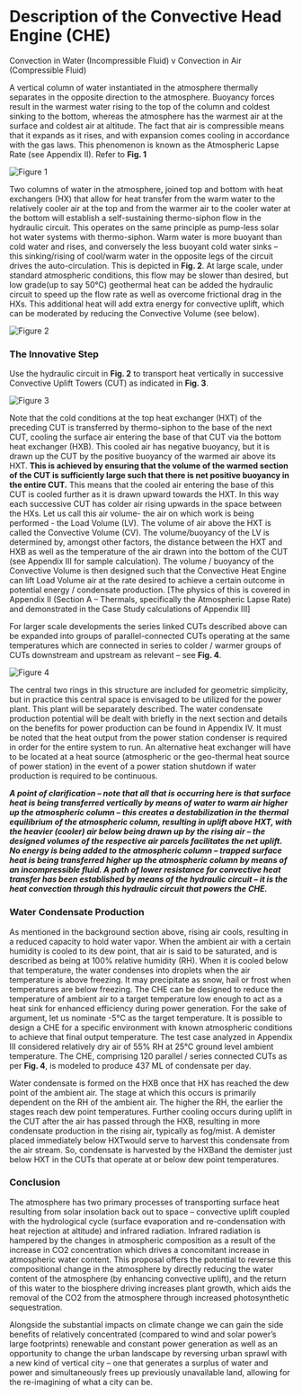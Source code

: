 # Description of the Convective Head Engine (CHE)

Convection in Water (Incompressible Fluid) v Convection in Air (Compressible Fluid)

A vertical column of water instantiated in the atmosphere thermally separates in the opposite direction to the atmosphere. Buoyancy forces result in the warmest water rising to the top of the column and coldest sinking to the bottom, whereas the atmosphere has the warmest air at the surface and coldest air at altitude.  The fact that air is compressible means that it expands as it rises, and with expansion comes cooling in accordance with the gas laws. This phenomenon is known as the Atmospheric Lapse Rate (see Appendix II).  Refer to __Fig. 1__

![Figure 1](/images/figure1.png)

Two columns of water in the atmosphere, joined top and bottom with heat exchangers (HX) that allow for heat transfer from the warm water to the relatively cooler air at the top and from the warmer air to the cooler water at the bottom will establish a self-sustaining thermo-siphon flow in the hydraulic circuit. This operates on the same principle as pump-less solar hot water systems with thermo-siphon.  Warm water is more buoyant than cold water and rises, and conversely the less buoyant cold water sinks – this sinking/rising of cool/warm water in the opposite legs of the circuit drives the auto-circulation.  This is depicted in __Fig. 2__.  At large scale, under standard atmospheric conditions, this flow may be slower than desired, but low grade(up to say 50°C) geothermal heat can be added the hydraulic circuit to speed up the flow rate as well as overcome frictional drag in the HXs.  This additional heat will add extra energy for convective uplift, which can be moderated by reducing the Convective Volume (see below).

![Figure 2](/images/figure2.png)

### The Innovative Step

Use the hydraulic circuit in __Fig. 2__ to transport heat vertically in successive Convective Uplift Towers (CUT) as indicated in __Fig. 3__.

![Figure 3](/images/figure3_animated.gif)

Note that the cold conditions at the top heat exchanger (HXT) of the preceding CUT is transferred by thermo-siphon to the base of the next CUT, cooling the surface air entering the base of that CUT via the bottom heat exchanger (HXB).  This cooled air has negative buoyancy, but it is drawn up the CUT by the positive buoyancy of the warmed air above its HXT.  **This is achieved by ensuring that the volume of the warmed section of the CUT is sufficiently large such that there is net positive buoyancy in the entire CUT.**  This means that the cooled air entering the base of this CUT is cooled further as it is drawn upward towards the HXT.  In this way each successive CUT has colder air rising upwards in the space between the HXs.  Let us call this air volume- the air on which work is being performed - the Load Volume (LV). The volume of air above the HXT is called the Convective Volume (CV).  The volume/buoyancy of the LV is determined by, amongst other factors, the distance between the HXT and HXB as well as the temperature of the air drawn into the bottom of the CUT (see Appendix III for sample calculation).  The volume / buoyancy of the Convective Volume is then designed such that the Convective Heat Engine can lift Load Volume air at the rate desired to achieve a certain outcome in potential energy / condensate production. [The physics of this is covered in Appendix II (Section A – Thermals, specifically the Atmospheric Lapse Rate) and demonstrated in the Case Study calculations of Appendix III]

For larger scale developments the series linked CUTs described above can be expanded into groups of parallel-connected CUTs operating at the same temperatures which are connected in series to colder / warmer groups of CUTs downstream and upstream as relevant – see __Fig. 4__.

![Figure 4](/images/figure4.png)

The central two rings in this structure are included for geometric simplicity, but in practice this central space is envisaged to be utilized for the power plant.  This plant will be separately described.  The water condensate production potential will be dealt with briefly in the next section and details on the benefits for power production can be found in Appendix IV.  It must be noted that the heat output from the power station condenser is required in order for the entire system to run.  An alternative heat exchanger will have to be located at a heat source (atmospheric or the geo-thermal heat source of power station) in the event of a power station shutdown if water production is required to be continuous.

__*A point of clarification – note that all that is occurring here is that surface heat is being transferred vertically by means of water to warm air higher up the atmospheric column – this creates a destabilization in the thermal equilibrium of the atmospheric column, resulting in uplift above HXT, with the heavier (cooler) air below being drawn up by the rising air – the designed volumes of the respective air parcels facilitates the net uplift.  No energy is being added to the atmospheric column – trapped surface heat is being transferred higher up the atmospheric column by means of an incompressible fluid.  A path of lower resistance for convective heat transfer has been established by means of the hydraulic circuit – it is the heat convection through this hydraulic circuit that powers the CHE.*__

### Water Condensate Production

As mentioned in the background section above, rising air cools, resulting in a reduced capacity to hold water vapor.  When the ambient air with a certain humidity is cooled to its dew point, that air is said to be saturated, and is described as being at 100% relative humidity (RH).  When it is cooled below that temperature, the water condenses into droplets when the air temperature is above freezing.  It may precipitate as snow, hail or frost when temperatures are below freezing.  The CHE can be designed to reduce the temperature of ambient air to a target temperature low enough to act as a heat sink for enhanced efficiency during power generation.  For the sake of argument, let us nominate -5°C as the target temperature.  It is possible to design a CHE for a specific environment with known atmospheric conditions to achieve that final output temperature. The test case analyzed in Appendix III considered relatively dry air of 55% RH at 25°C ground level ambient temperature.  The CHE, comprising 120 parallel / series connected CUTs as per __Fig. 4__, is modeled to produce 437 ML of condensate per day.

Water condensate is formed on the HXB once that HX has reached the dew point of the ambient air. The stage at which this occurs is primarily dependent on the RH of the ambient air.  The higher the RH, the earlier the stages reach dew point temperatures.  Further cooling occurs during uplift in the CUT after the air has passed through the HXB, resulting in more condensate production in the rising air, typically as fog/mist.  A demister placed immediately below HXTwould serve to harvest this condensate from the air stream.
So, condensate is harvested by the HXBand the demister just below HXT in the CUTs that operate at or below dew point temperatures.

### Conclusion

The atmosphere has two primary processes of transporting surface heat resulting from solar insolation back out to space – convective uplift coupled with the hydrological cycle (surface evaporation and re-condensation with heat rejection at altitude) and infrared radiation.  Infrared radiation is hampered by the changes in atmospheric composition as a result of the increase in CO2 concentration which drives a concomitant increase in atmospheric water content.
This proposal offers the potential to reverse this compositional change in the atmosphere by directly reducing the water content of the atmosphere (by enhancing convective uplift), and the return of this water to the biosphere driving increases plant growth, which aids the removal of the CO2 from the atmosphere through increased photosynthetic sequestration.

Alongside the substantial impacts on climate change we can gain the side benefits of relatively concentrated (compared to wind and solar power’s large footprints) renewable and constant power generation as well as an opportunity to change the urban landscape by reversing urban sprawl with a new kind of vertical city – one that generates a surplus of water and power and simultaneously frees up previously unavailable land, allowing for the re-imagining of what a city can be.
